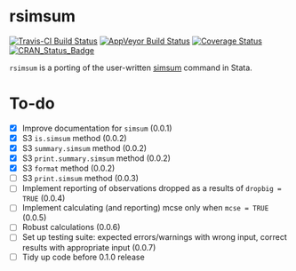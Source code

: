 # rsimsum

[![Travis-CI Build Status](https://travis-ci.org/ellessenne/rsimsum.svg?branch=master)](https://travis-ci.org/ellessenne/rsimsum)
[![AppVeyor Build Status](https://ci.appveyor.com/api/projects/status/github/ellessenne/rsimsum?branch=master&svg=true)](https://ci.appveyor.com/project/ellessenne/rsimsum)
[![Coverage Status](https://img.shields.io/codecov/c/github/ellessenne/rsimsum/master.svg)](https://codecov.io/github/ellessenne/rsimsum?branch=master)
[![CRAN_Status_Badge](http://www.r-pkg.org/badges/version/rsimsum)](https://cran.r-project.org/package=rsimsum)

`rsimsum` is a porting of the user-written [simsum](http://www.stata-journal.com/article.html?article=st0200) command in Stata.

# To-do

- [x] Improve documentation for `simsum` (0.0.1)
- [x] S3 `is.simsum` method (0.0.2)
- [x] S3 `summary.simsum` method (0.0.2)
- [x] S3 `print.summary.simsum` method (0.0.2)
- [x] S3 `format` method (0.0.2)
- [ ] S3 `print.simsum` method (0.0.3)
- [ ] Implement reporting of observations dropped as a results of `dropbig = TRUE` (0.0.4)
- [ ] Implement calculating (and reporting) mcse only when `mcse = TRUE` (0.0.5)
- [ ] Robust calculations (0.0.6)
- [ ] Set up testing suite: expected errors/warnings with wrong input, correct results with appropriate input (0.0.7)
- [ ] Tidy up code before 0.1.0 release
